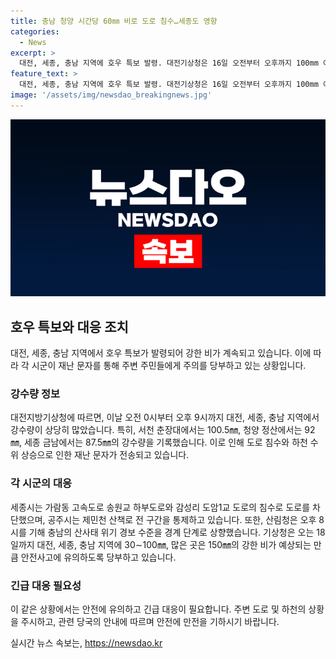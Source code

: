 ```yaml
---
title: 충남 청양 시간당 60㎜ 비로 도로 침수…세종도 영향
categories:
  - News
excerpt: >
  대전, 세종, 충남 지역에 호우 특보 발령. 대전기상청은 16일 오전부터 오후까지 100mm 이상 강우량을 기록함. 이에 도로 침수 및 하천 수위 상승으로 재난 문자 전송. 세종시는 도로 침수로 우회 안내, 공주시는 산책로 통제 및 위험지역 접근 자제 요청. 산사태 경보 수준 높아져. 기상청은 18일까지 150mm 이상 강우 예상, 안전사고에 유의 요망.
feature_text: >
  대전, 세종, 충남 지역에 호우 특보 발령. 대전기상청은 16일 오전부터 오후까지 100mm 이상 강우량을 기록함. 이에 도로 침수 및 하천 수위 상승으로 재난 문자 전송. 세종시는 도로 침수로 우회 안내, 공주시는 산책로 통제 및 위험지역 접근 자제 요청. 산사태 경보 수준 높아져. 기상청은 18일까지 150mm 이상 강우 예상, 안전사고에 유의 요망.
image: '/assets/img/newsdao_breakingnews.jpg'
---
```


<p><img src="/assets/img/newsdao_breakingnews.jpg" alt="cryptoinkorea 속보" /></p>

<h2 data-ke-size="size26">호우 특보와 대응 조치</h2>

<p data-ke-size="size16">대전, 세종, 충남 지역에서 호우 특보가 발령되어 강한 비가 계속되고 있습니다. 이에 따라 각 시군이 재난 문자를 통해 주변 주민들에게 주의를 당부하고 있는 상황입니다.</p>

<h3>강수량 정보</h3>

<p data-ke-size="size16">대전지방기상청에 따르면, 이날 오전 0시부터 오후 9시까지 대전, 세종, 충남 지역에서 강수량이 상당히 많았습니다. 특히, 서천 춘장대에서는 100.5㎜, 청양 정산에서는 92㎜, 세종 금남에서는 87.5㎜의 강수량을 기록했습니다. 이로 인해 도로 침수와 하천 수위 상승으로 인한 재난 문자가 전송되고 있습니다.</p>

<h3>각 시군의 대응</h3>

<p data-ke-size="size16">세종시는 가람동 고속도로 송원교 하부도로와 감성리 도암1교 도로의 침수로 도로를 차단했으며, 공주시는 제민천 산책로 전 구간을 통제하고 있습니다. 또한, 산림청은 오후 8시를 기해 충남의 산사태 위기 경보 수준을 경계 단계로 상향했습니다. 기상청은 오는 18일까지 대전, 세종, 충남 지역에 30∼100㎜, 많은 곳은 150㎜의 강한 비가 예상되는 만큼 안전사고에 유의하도록 당부하고 있습니다.</p>

<h3>긴급 대응 필요성</h3>

<p data-ke-size="size16">이 같은 상황에서는 안전에 유의하고 긴급 대응이 필요합니다. 주변 도로 및 하천의 상황을 주시하고, 관련 당국의 안내에 따르며 안전에 만전을 기하시기 바랍니다.</p>
실시간 뉴스 속보는, <a href="https://newsdao.kr" rel="dofollow">https://newsdao.kr</a>


